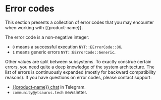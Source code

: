 # Error codes

This section presents a collection of error codes that you may encounter when working with {{product-name}}.

The error code is a non-negative integer:

- `0` means a successful execution `NYT::EErrorCode::OK`.
- `1` means generic errors `NYT::EErrorCode::Generic`.

Other values are split between subsystems. To exactly construe certain errors, you need quite a deep knowledge of the system architecture. The list of errors is continuously expanded (mostly for backward compatibility reasons). If you have questions on error codes, please contact support:
- [{{product-name}} chat](https://t.me/ytsaurus_ru) in Telegram.
- `community@ytsaurus.tech` newsletter.
